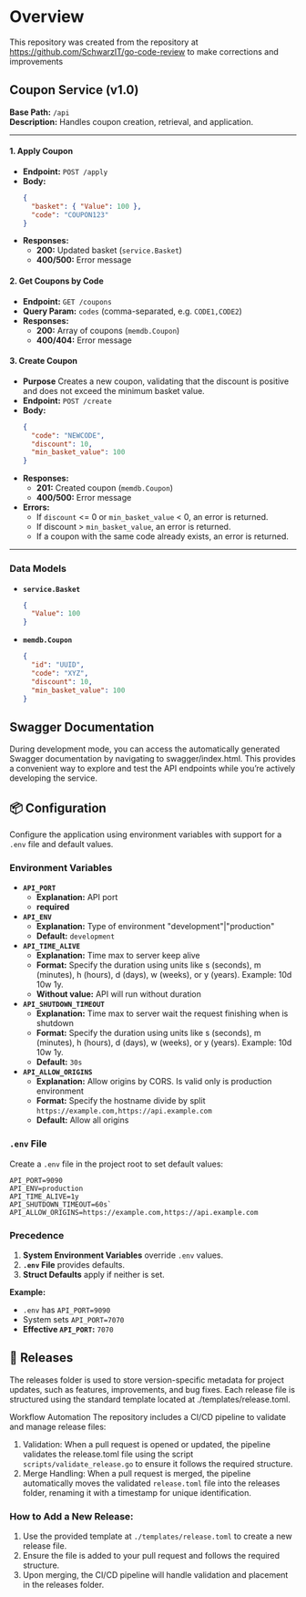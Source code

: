 # Overview

This repository was created from the repository at https://github.com/SchwarzIT/go-code-review to make corrections and improvements

## Coupon Service (v1.0)

**Base Path:** `/api`  
**Description:** Handles coupon creation, retrieval, and application.

---

#### 1. Apply Coupon

- **Endpoint:** `POST /apply`
- **Body:**
  ```json
  {
    "basket": { "Value": 100 },
    "code": "COUPON123"
  }
  ```
- **Responses:**
  - **200:** Updated basket (`service.Basket`)
  - **400/500:** Error message

#### 2. Get Coupons by Code

- **Endpoint:** `GET /coupons`
- **Query Param:** `codes` (comma-separated, e.g. `CODE1,CODE2`)
- **Responses:**
  - **200:** Array of coupons (`memdb.Coupon`)
  - **400/404:** Error message

#### 3. Create Coupon

- **Purpose** Creates a new coupon, validating that the discount is positive and does not exceed the minimum basket value.
- **Endpoint:** `POST /create`
- **Body:**
  ```json
  {
    "code": "NEWCODE",
    "discount": 10,
    "min_basket_value": 100
  }
  ```
- **Responses:**
  - **201:** Created coupon (`memdb.Coupon`)
  - **400/500:** Error message
- **Errors:**
  - If `discount` <= 0 or `min_basket_value` < 0, an error is returned.
  - If discount > `min_basket_value`, an error is returned.
  - If a coupon with the same code already exists, an error is returned.

---

### Data Models

- **`service.Basket`**
  ```json
  {
    "Value": 100
  }
  ```
- **`memdb.Coupon`**
  ```json
  {
    "id": "UUID",
    "code": "XYZ",
    "discount": 10,
    "min_basket_value": 100
  }
  ```

## Swagger Documentation

During development mode, you can access the automatically generated Swagger documentation by navigating to swagger/index.html. This provides a convenient way to explore and test the API endpoints while you’re actively developing the service.

## 📦 Configuration

Configure the application using environment variables with support for a `.env` file and default values.

### Environment Variables

- **`API_PORT`**
  - **Explanation:** API port
  - **required**
- **`API_ENV`**
  - **Explanation:** Type of environment "development"|"production"
  - **Default:** `development`
- **`API_TIME_ALIVE`**
  - **Explanation:** Time max to server keep alive
  - **Format:** Specify the duration using units like s (seconds), m (minutes), h (hours), d (days), w (weeks), or y (years). Example: 10d 10w 1y.
  - **Without value:** API will run without duration
- **`API_SHUTDOWN_TIMEOUT`**
  - **Explanation:** Time max to server wait the request finishing when is shutdown
  - **Format:** Specify the duration using units like s (seconds), m (minutes), h (hours), d (days), w (weeks), or y (years). Example: 10d 10w 1y.
  - **Default:** `30s`
- **`API_ALLOW_ORIGINS`**
  - **Explanation:** Allow origins by CORS. Is valid only is production environment
  - **Format:** Specify the hostname divide by split `https://example.com,https://api.example.com`
  - **Default:** Allow all origins

### `.env` File

Create a `.env` file in the project root to set default values:

```dotenv
API_PORT=9090
API_ENV=production
API_TIME_ALIVE=1y
API_SHUTDOWN_TIMEOUT=60s`
API_ALLOW_ORIGINS=https://example.com,https://api.example.com
```

### Precedence

1. **System Environment Variables** override `.env` values.
2. **`.env` File** provides defaults.
3. **Struct Defaults** apply if neither is set.

**Example:**

- `.env` has `API_PORT=9090`
- System sets `API_PORT=7070`
- **Effective `API_PORT`:** `7070`

## 📄 Releases

The releases folder is used to store version-specific metadata for project updates, such as features, improvements, and bug fixes. Each release file is structured using the standard template located at ./templates/release.toml.

Workflow Automation
The repository includes a CI/CD pipeline to validate and manage release files:

1. Validation:
   When a pull request is opened or updated, the pipeline validates the release.toml file using the script `scripts/validate_release.go` to ensure it follows the required structure.
2. Merge Handling:
   When a pull request is merged, the pipeline automatically moves the validated `release.toml` file into the releases folder, renaming it with a timestamp for unique identification.

### How to Add a New Release:

1. Use the provided template at `./templates/release.toml` to create a new release file.
2. Ensure the file is added to your pull request and follows the required structure.
3. Upon merging, the CI/CD pipeline will handle validation and placement in the releases folder.
